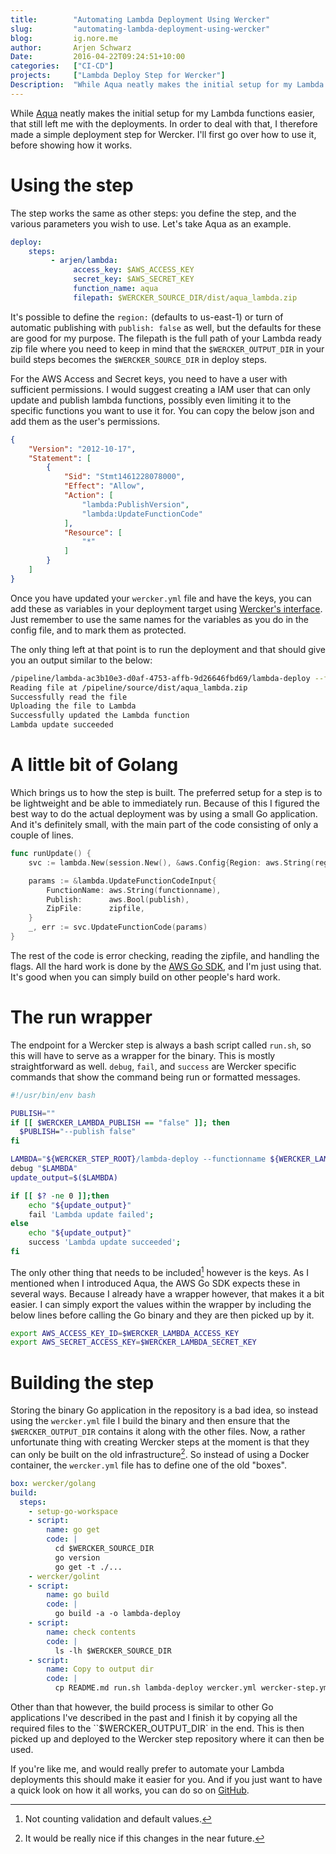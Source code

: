 ```yaml
---
title:        "Automating Lambda Deployment Using Wercker"
slug:         "automating-lambda-deployment-using-wercker"
blog:         ig.nore.me  
author:       Arjen Schwarz  
Date:         2016-04-22T09:24:51+10:00
categories:   ["CI-CD"]
projects:     ["Lambda Deploy Step for Wercker"]
Description:  "While Aqua neatly makes the initial setup for my Lambda functions easier, that still left me with the deployments. In order to deal with that, I therefore made a simple deployment step for Wercker. I'll first go over how to use it, before showing how it works."
---
```


While [Aqua][aquapost] neatly makes the initial setup for my Lambda functions easier, that still left me with the deployments. In order to deal with that, I therefore made a simple deployment step for Wercker. I'll first go over how to use it, before showing how it works.

# Using the step

The step works the same as other steps: you define the step, and the various parameters you wish to use. Let's take Aqua as an example.

```yaml
deploy:
    steps:
         - arjen/lambda:
              access_key: $AWS_ACCESS_KEY
              secret_key: $AWS_SECRET_KEY
              function_name: aqua
              filepath: $WERCKER_SOURCE_DIR/dist/aqua_lambda.zip
```

It's possible to define the `region:` (defaults to us-east-1) or turn of automatic publishing with `publish: false` as well, but the defaults for these are good for my purpose. The filepath is the full path of your Lambda ready zip file where you need to keep in mind that the `$WERCKER_OUTPUT_DIR` in your build steps becomes the `$WERCKER_SOURCE_DIR` in deploy steps.

For the AWS Access and Secret keys, you need to have a user with sufficient permissions. I would suggest creating a IAM user that can only update and publish lambda functions, possibly even limiting it to the specific functions you want to use it for. You can copy the below json and add them as the user's permissions.

```json
{
    "Version": "2012-10-17",
    "Statement": [
        {
            "Sid": "Stmt1461228078000",
            "Effect": "Allow",
            "Action": [
                "lambda:PublishVersion",
                "lambda:UpdateFunctionCode"
            ],
            "Resource": [
                "*"
            ]
        }
    ]
}
```

Once you have updated your `wercker.yml` file and have the keys, you can add these as variables in your deployment target using [Wercker's interface][stepconfig]. Just remember to use the same names for the variables as you do in the config file, and to mark them as protected.

The only thing left at that point is to run the deployment and that should give you an output similar to the below:

```bash
/pipeline/lambda-ac3b10e3-d0af-4753-affb-9d26646fbd69/lambda-deploy --functionname aqua --region us-east-1 --filepath /pipeline/source/dist/aqua_lambda.zip
Reading file at /pipeline/source/dist/aqua_lambda.zip
Successfully read the file
Uploading the file to Lambda
Successfully updated the Lambda function
Lambda update succeeded
```

# A little bit of Golang

Which brings us to how the step is built. The preferred setup for a step is to be lightweight and be able to immediately run. Because of this I figured the best way to do the actual deployment was by using a small Go application. And it's definitely small, with the main part of the code consisting of only a couple of lines.

```go
func runUpdate() {
	svc := lambda.New(session.New(), &aws.Config{Region: aws.String(region)})

	params := &lambda.UpdateFunctionCodeInput{
		FunctionName: aws.String(functionname),
		Publish:      aws.Bool(publish),
		ZipFile:      zipfile,
	}
	_, err := svc.UpdateFunctionCode(params)
}
```

The rest of the code is error checking, reading the zipfile, and handling the flags. All the hard work is done by the [AWS Go SDK][gosdk], and I'm just using that. It's good when you can simply build on other people's hard work.

# The run wrapper

The endpoint for a Wercker step is always a bash script called `run.sh`, so this will have to serve as a wrapper for the binary. This is mostly straightforward as well. `debug`, `fail`, and `success` are Wercker specific commands that show the command being run or formatted messages.

```bash
#!/usr/bin/env bash

PUBLISH=""
if [[ $WERCKER_LAMBDA_PUBLISH == "false" ]]; then
  $PUBLISH="--publish false"
fi

LAMBDA="${WERCKER_STEP_ROOT}/lambda-deploy --functionname ${WERCKER_LAMBDA_FUNCTION_NAME} --region ${WERCKER_LAMBDA_REGION} --filepath ${WERCKER_LAMBDA_FILEPATH} ${PUBLISH}"
debug "$LAMBDA"
update_output=$($LAMBDA)

if [[ $? -ne 0 ]];then
    echo "${update_output}"
    fail 'Lambda update failed';
else
    echo "${update_output}"
    success 'Lambda update succeeded';
fi
```

The only other thing that needs to be included[^validation] however is the keys. As I mentioned when I introduced Aqua, the AWS Go SDK expects these in several ways. Because I already have a wrapper however, that makes it a bit easier. I can simply export the values within the wrapper by including the below lines before calling the Go binary and they are then picked up by it.

```bash
export AWS_ACCESS_KEY_ID=$WERCKER_LAMBDA_ACCESS_KEY
export AWS_SECRET_ACCESS_KEY=$WERCKER_LAMBDA_SECRET_KEY
```

# Building the step

Storing the binary Go application in the repository is a bad idea, so instead using the `wercker.yml` file I build the binary and then ensure that the `$WERCKER_OUTPUT_DIR` contains it along with the other files. Now, a rather unfortunate thing with creating Wercker steps at the moment is that they can only be built on the old infrastructure[^oldstuff]. So instead of using a Docker container, the `wercker.yml` file has to define one of the old "boxes".

```yaml
box: wercker/golang
build:
  steps:
    - setup-go-workspace
    - script:
        name: go get
        code: |
          cd $WERCKER_SOURCE_DIR
          go version
          go get -t ./...
    - wercker/golint
    - script:
        name: go build
        code: |
          go build -a -o lambda-deploy
    - script:
        name: check contents
        code: |
          ls -lh $WERCKER_SOURCE_DIR
    - script:
        name: Copy to output dir
        code: |
          cp README.md run.sh lambda-deploy wercker.yml wercker-step.yml $WERCKER_OUTPUT_DIR
```

Other than that however, the build process is similar to other Go applications I've described in the past and I finish it by copying all the required files to the ``$WERCKER_OUTPUT_DIR` in the end. This is then picked up and deployed to the Wercker step repository where it can then be used.

If you're like me, and would really prefer to automate your Lambda deployments this should make it easier for you. And if you just want to have a quick look on how it all works, you can do so on [GitHub][github].

[aquapost]: https://ig.nore.me/2016/04/aqua-easy-api-gateway-creation/

[gosdk]: https://github.com/aws/aws-sdk-go

[stepconfig]: http://devcenter.wercker.com/docs/environment-variables/creating-env-vars.html#text-env-var

[^oldstuff]: It would be really nice if this changes in the near future.

[^validation]: Not counting validation and default values.

[github]: https://github.com/ArjenSchwarz/wercker-step-deploy-lambda
